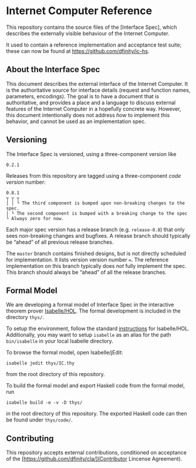 # Internet Computer Reference

This repository contains the source files of the [Interface Spec], which describes the externally visible behaviour of the Internet Computer.

It used to contain a reference implementation and acceptance test suite; these can now be found at <https://github.com/dfinity/ic-hs>.

## About the Interface Spec

This document describes the external interface of the Internet Computer. It is the authoritative source for interface details (request and function names, parameters, encodings). The goal is to have a document that is authoritative, and provides a place and a language to discuss external features of the Internet Computer in a hopefully concrete way. However, this document intentionally does not address _how_ to implement this behavior, and cannot be used as an implementation spec.

## Versioning

The Interface Spec is versioned, using a three-component version like

    0.2.1

Releases from this repository are tagged using a three-component _code
version_ number:

    0.8.1
    ┬ ┬ ┬
    │ │ └ The third component is bumped upon non-breaking changes to the spec.
    │ └ The second component is bumped with a breaking change to the spec
    └ Always zero for now.

Each major spec version has a release branch (e.g. `release-0.8`) that only sees
non-breaking changes and bugfixes. A release branch should typically be “ahead” of all previous release branches.

The `master` branch contains finished designs, but is not directly scheduled
for implementation. It lists version version number `∞`. The reference
implementation on this branch typically does _not_ fully implement the spec. This branch should always be “ahead” of all the release branches.

## Formal Model

We are developing a formal model of Interface Spec in the interactive theorem prover [Isabelle/HOL](https://isabelle.in.tum.de/).
The formal development is included in the directory `thys/`.

To setup the environment, follow the standard [instructions](https://isabelle.in.tum.de/installation.html) for Isabelle/HOL.
Additionally, you may want to setup `isabelle` as an alias for the path `bin/isabelle` in your local Isabelle directory.

To browse the formal model, open Isabelle/jEdit:
```
isabelle jedit thys/IC.thy
```
from the root directory of this repository.

To build the formal model and export Haskell code from the formal model, run
```
isabelle build -e -v -D thys/
```
in the root directory of this repository. The exported Haskell code can then be found under `thys/code/`.

## Contributing

This repository accepts external contributions, conditioned on acceptance of the [https://github.com/dfinity/cla/](Contributor Lincense Agreement).

